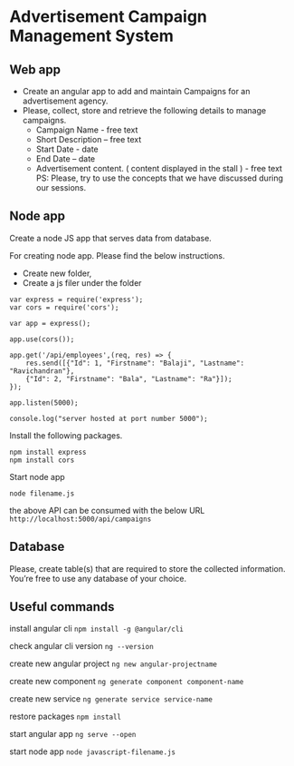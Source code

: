 # Advertisement Campaign Management System

## Web app
- Create an angular app to add and maintain Campaigns for an advertisement agency. 
- Please, collect, store and retrieve the following details to manage campaigns. 
  - Campaign Name  - free text
  -	Short Description – free text
  -	Start Date - date
  -	End Date – date 
  -	Advertisement content. ( content displayed in the stall )  - free text
PS: Please, try to use the concepts that we have discussed during our sessions.

## Node app
Create a node JS app that serves data from database.

For creating node app. Please find the below instructions. 
- Create new folder, 
- Create a js filer under the folder

```
var express = require('express');
var cors = require('cors');

var app = express();

app.use(cors());

app.get('/api/employees',(req, res) => {
    res.send([{"Id": 1, "Firstname": "Balaji", "Lastname": "Ravichandran"},
    {"Id": 2, "Firstname": "Bala", "Lastname": "Ra"}]);
});

app.listen(5000);

console.log("server hosted at port number 5000");

```
Install the following packages.
```
npm install express
npm install cors
```
Start node app
```
node filename.js
```
the above API can be consumed with the below URL
``` http://localhost:5000/api/campaigns ```

## Database
Please, create table(s) that are required to store the collected information. 
You’re free to use any database of your choice.

## Useful commands

install angular cli
``` npm install -g @angular/cli ```

check angular cli version
``` ng --version ```

create new angular project
``` ng new angular-projectname ```

create new component
``` ng generate component component-name ```

create new service 
``` ng generate service service-name ```

restore packages 
``` npm install ```

start angular app
``` ng serve --open ```

start node app 
``` node javascript-filename.js ```



